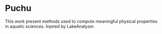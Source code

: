 # Puchu

This work present methods used to compute meaningful physical properties in aquatic sciences.
Inpired by LakeAnalyzer.
